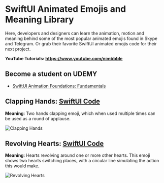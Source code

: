 # SwiftUI Animated Emojis and Meaning Library

Here, developers and designers can learn the animation, motion and meaning behind some of the most popular animated emojis found in Skype and Telegram. Or grab their favorite SwiftUI animated emojis code for their next project. 

**YouTube Tutorials: https://www.youtube.com/nimbbble**

## **Become a student on UDEMY**
* <a href="https://www.udemy.com/course/swiftui-animation-foundations/?referralCode=82F5D165CCE2758306FA" target="_blank">SwiftUI Animation Foundations: Fundamentals</a>

## Clapping Hands: <a href="https://gist.github.com/amosgyamfi/b5e4ee8d9015f394b933a887393fe2e9#file-clapping_hands_emoji-swift">SwiftUI Code</a>
**Meaning**: Two hands clapping emoji, which when used multiple times can be used as a round of applause.

![Clapping Hands](https://github.com/amosgyamfi/swiftui-animated-emojis-library/blob/main/clapping_hands.gif)



## Revolving Hearts: <a href="https://gist.github.com/amosgyamfi/0525209537a5586b0403344732bdd8eb#file-revolving_hearts-swift">SwiftUI Code</a>
**Meaning**: Hearts revolving around one or more other hearts. This emoji shows two hearts switching places, with a circular line simulating the action this would make.

![Revolving Hearts](https://github.com/amosgyamfi/swiftui-animated-emojis-library/blob/main/Animated%20Emojis/revolving_hearts.gif)



